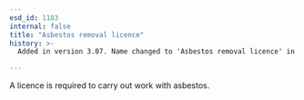 ```yaml
---
esd_id: 1183
internal: false
title: "Asbestos removal licence"
history: >-
  Added in version 3.07. Name changed to 'Asbestos removal licence' in version 4.00.

---
```


A licence is required to carry out work with asbestos.

